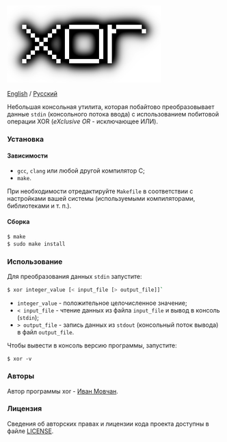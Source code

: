 ![xor](logo.png)

[English](README.md) / [Русский](README-RU.md)

Небольшая консольная утилита, которая побайтово преобразовывает данные `stdin` (консольного потока ввода) с использованием побитовой операции XOR (*eXclusive OR* - исключающее ИЛИ).

### Установка

#### Зависимости

* `gcc`, `clang` или любой другой компилятор C;
* `make`.

При необходимости отредактируйте `Makefile` в соответствии с настройками вашей системы (используемыми компиляторами, библиотеками и т. п.).

#### Сборка

```bash
$ make
$ sudo make install
```

### Использование

Для преобразования данных `stdin` запустите:

```bash
$ xor integer_value [< input_file [> output_file]]`
```

* `integer_value` - положительное целочисленное значение;
* `< input_file` - чтение данных из файла `input_file` и вывод в консоль (`stdin`);
* `> output_file` - запись данных из `stdout` (консольный поток вывода) в файл `output_file`.

Чтобы вывести в консоль версию программы, запустите:

```
$ xor -v
```

### Авторы

Автор программы xor - [Иван Мовчан](https://github.com/ivan-movchan).

### Лицензия

Сведения об авторских правах и лицензии кода проекта доступны в файле [LICENSE](LICENSE).

